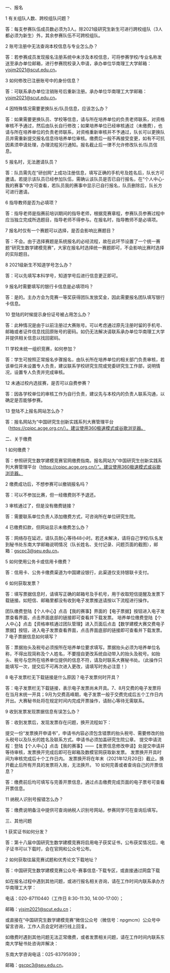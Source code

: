 一、报名

1 有关组队人数、跨校组队问题？

答：每支参赛队伍成员数必须为3人。除2021级研究生新生可进行跨校组队（3人都必须为新生）外，其余参赛队伍不可跨校组队。 

2 账号注册中无法查询本校信息与专业怎么办？

答：若参赛成员发现报名注册系统中未涉及本校信息，可将参赛学校/专业名称发送至承办单位邮箱，进行参赛院校录入申请，承办单位华南理工大学邮箱：yjsjm2021@scut.edu.cn。

3 如何修改已注册账号中的身份信息？

答：可联系承办单位注销账号后重新注册。承办单位华南理工大学邮箱：yjsjm2021@scut.edu.cn。

4 因特殊情况需要更换队长/队员信息，应该怎么办？

答：如果需要更换队员、学校等信息，请与所在培养单位的负责老师联系，对资格审核不予通过，然后由队长自行修改；如果培养单位已经审核通过（未缴费），也请与所在培养单位的负责老师联系，对资格重新审核并不予通过，队长可以更换队员并需重新提交报名信息待培养单位审核。缴费后一般不再接受变更，如有不可抗因素须申请处理，办理流程另行通知。报名截止后一律不允许修改队长/队员信息。

5 报名时，无法邀请队员？

答：队员需先在“研创网”上成功注册信息，填写正确的手机号及姓名后，队长方可邀请。若提示该队员已经参加队伍，需确认该队员是否已自行报名，在“个人中心-我的赛事”中方可查看，若队员我的赛事中显示已自行报名，队员删除后，队长方可进行邀请。

6 指导教师是否为必填项？

答：指导老师是指赛前培训期间的指导老师，根据竞赛章程，参赛队员参赛过程中应当独立完成所选题目，指导老师不得参与。在报名时，指导教师不是必填项。

7 报名时仅有一个赛题可以选择，是否会影响比赛题目？

答：不会。由于选择赛题是系统报名的必经流程，故在此环节设置了一个统一赛题“研究生数学建模竞赛”，大家在报名时选择统一赛题即可，不会影响比赛时选择的实际题目。

8 2021级新生不知道学号怎么办？

答：可以先填写本科学号，知道学号后进行信息更正即可。

9 报名时需要填写的银行卡信息是必填项吗？

答：是的。主办方会为竞赛一等奖获得团队发放奖金，因此需要报名团队填写银行卡信息。

10 登陆的时候提示身份证号被占用怎么办？

答：此种情况是由于以前注册过大赛账号。可以考虑通过原先注册时留的手机号、邮箱或者证件信息找回原账号的密码。如仍无法解决请联系承办单位华南理工大学并提供相关信息以找回密码。

11 学校未统一组织竞赛，如何参加？

答：学生可按照正常报名步骤报名，由队长所在培养单位的相关部门负责审核，若该单位并未设置专人负责，建议联系学校研究生院或党委研究生工作部，说明情况，设置专人负责并完成审核。

12 未通过校内选拔赛，是否可以自费参赛？

答：因各学校单位的审核工作为自行负责，建议先与本校内的负责人联系沟通，以确定是否能够参赛。

13 登陆不上报名网站怎么办？

答：报名网站为“中国研究生创新实践系列大赛管理平台（https://cpipc.acge.org.cn/）。建议使用360极速模式或谷歌浏览器。

 

二、关于缴费

1 如何缴费？

答：参照研究生数学建模竞赛官网缴费指南。报名网站为“中国研究生创新实践系列大赛管理平台（https://cpipc.acge.org.cn/）”。建议使用360极速模式或谷歌浏览器。

2 缴费成功后，不想参赛可以撤销报名吗？

答：可以不参加比赛，但一经缴费则不予退还。

3 审核通过了，但是没有缴费链接？

答：需要联系单位负责人添加缴费方式，可咨询所在单位研究生院。

4 已缴费扣款，但网站显示未缴费怎么办？

答：网络存在延迟，请队员耐心等待48小时。若还未解决，请将自己学校/队名发到秘书处东南大学邮箱说明情况（队长姓名、支付记录、问题页面的截图），邮箱：gscpc3@seu.edu.cn。

5  如何使用公务卡或信用卡缴费？

答：信用卡、公务卡缴费渠道为中国建设银行，此渠道仅支持银联卡支付。

6 如何获取发票？

答：填写票据信息时，请填写正确的邮箱号及手机号，用于收取短信提醒及发票下载链接。如短信、邮箱里都没有收到电子发票推送请按以下流程进行操作。

团队缴费登陆【个人中心】点击【我的赛事】界面的【电子票据】按钮进入电子发票查看界面，点击界面底部的链接即可查看并下载发票。
培养单位缴费登陆【个人中心】点击【资格审核通过团队管理】进入页面后点击【数学建模大赛交费电子票据】按钮，进入电子发票查看界面，点击界面底部的链接即可查看并下载发票。
7 电子票据信息如何填写？

答：票据抬头及税号必须按所在培养单位要求填写。票据抬头必须为培养单位名称，不得出现简称及个人姓名，不要擅自更改系统自动带入的抬头及税号。如抬头、税号与您所在培养单位提供的信息不符，请及时联系大赛秘书处。（此操作只能填写一次，提交后不可再次进入更改，请填写时务必注意！）

8 电子发票栏无下载链接是什么原因？电子发票何时开具？

答：电子发票栏无下载链接，表示电子发票尚未开具。7、8月交费的电子发票将在当月末统一开具；9月为交费高峰期，电子发票一般于交费完成后五个工作日内开出。大赛秘书处将在规定时间内完成开票操作，请耐心等待无需联系。

9 收到发票发现票据信息有误怎么办？

答：收到发票后，发现发票存在问题，换开流程如下：

提交一份“发票换开申请书”，申请书内容必须包含错票的抬头税号、需要修改的抬头税号以及队长的姓名及联系方式。申请书必须加盖研究生院公章。
提交申请流程：登陆【个人中心】点击【我的赛事】——【发票信息修改申请】处提交申请并等待审核，发票换开完成后即可在邮箱及数模官网获取新发票。
发票换开开具时间为审核完成后十个工作日内。
发票换开将在年末（2021年12月20日）截止。换开截止后所有开具的发票将入账，无法换开。
10 如何完善或者查询自己的开票信息？

答：缴费前后均可填写与完善开票信息，通过点击缴费完成页面的电子票号可查看开票信息。

11 纳税人识别号报错怎么办？

答：缴费说明备注中提供可查询纳税人识别号网站，参赛同学可在查询后填写。

 

三、其他问题

1 获奖证书如何分发？

答：第十八届中国研究生数学建模竞赛将启用电子获奖证书，公布获奖情况后，电子证书可以下载时，会在官网和公众号公布。

2 如何获取往届竞赛试题和优秀论文下载地址？

答：中国研究生数学建模竞赛公众号-赛事信息-下载专区，或直接通过网盘下载 

 

如在报名过程中遇到其他问题，或进行报名相关咨询，请在工作时间内联系承办方华南理工大学：

电话：020-87110440（工作日 8:30-11:30, 14:00-17:00）；

邮箱：yjsjm2021@scut.edu.cn；

或直接在“中国研究生数学建模竞赛”微信公众号（微信号：npgmcm）公众号中留言咨询，工作人员会定时进行线上回复。 

如缴费时遇到其他问题无法正常缴费，或者发票相关问题，请在工作时间内联系东南大学秘书处咨询并解决：

东南大学咨询电话：025-83795939；

邮箱：gscpc3@seu.edu.cn。